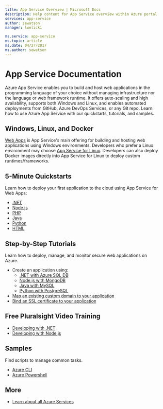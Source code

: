 ```yaml
---
title: App Service Overview | Microsoft Docs
description: Help content for App Service overview within Azure portal
services: app-service
author: sewatson
manager: lwelicki

ms.service: app-service
ms.topic: article
ms.date: 04/27/2017
ms.author: sewatson
---
```


# App Service Documentation
Azure App Service enables you to build and host web applications in the programming language of your choice without managing infrastructure nor the language or web framework runtime. It offers auto-scaling and high availability, supports both Windows and Linux, and enables automated deployments from GitHub, Azure DevOps Services, or any Git repo. Learn how to use Azure App Service with our quickstarts, tutorials, and samples.

## Windows, Linux, and Docker
[Web Apps](/app-service/overview) is App Service's main offering for building and hosting web applications using Windows environments. Developers who prefer a Linux environment may choose [App Service for Linux](/app-service/overview#app-service-on-linux). Developers can also deploy Docker images directly into App Service for Linux to deploy custom runtimes/frameworks.

## 5-Minute Quickstarts

Learn how to deploy your first application to the cloud using App Service for Web Apps:

- [.NET](/azure/app-service/quickstart-dotnetcore)
- [Node.js](/azure/app-service/quickstart-nodejs)
- [PHP](/azure/app-service/quickstart-php)
- [Java](/azure/app-service/quickstart-java)
- [Python](/azure/app-service/quickstart-python)
- [HTML](/azure/app-service/quickstart-html)

## Step-by-Step Tutorials

Learn how to deploy, manage, and monitor secure web applications on Azure.

- Create an application using:
  - [.NET with Azure SQL DB](/azure/app-service/app-service-web-tutorial-dotnet-sqldatabase)
  - [Node.js with MongoDB](/azure/app-service/tutorial-nodejs-mongodb-app)
  - [Java with MySQL](/app-service/app-service-web-tutorial-java-mysql)
  - [Python with PostgreSQL](/app-service/tutorial-python-postgresql-app)
- [Map an existing custom domain to your application](/azure/app-service/app-service-web-tutorial-custom-domain)
- [Bind an SSL certificate to your application](/azure/app-service/configure-ssl-bindings)

## Free Pluralsight Video Training

- [Developing with .NET](https://www.pluralsight.com/courses/developing-dotnet-microsoft-azure-getting-started?twoid=d6abac77-7dcc-4d33-9e03-f85e78989f02)
- [Developing with Node.js](https://www.pluralsight.com/courses/developing-nodejs-microsoft-azure-getting-started?twoid=d6abac77-7dcc-4d33-9e03-f85e78989f02)

## Samples

Find scripts to manage common tasks.

- [Azure CLI](/azure/app-service/app-service-cli-sample)
- [Azure Powershell](/azure/app-service/samples-powershell)

## More

- [Learn about all Azure Services](https://aka.ms/j3wr7y)
